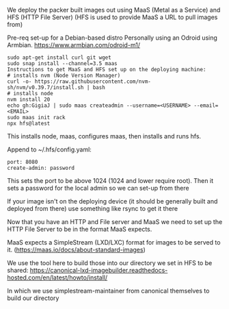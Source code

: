 We deploy the packer built images out using MaaS (Metal as a Service) and HFS (HTTP File Server) (HFS is used to provide MaaS a URL to pull images from)

Pre-req set-up for a Debian-based distro
Personally using an Odroid using Armbian.
https://www.armbian.com/odroid-m1/

```
sudo apt-get install curl git wget
sudo snap install --channel=3.5 maas
Instructions to get MaaS and HFS set up on the deploying machine:
# installs nvm (Node Version Manager)
curl -o- https://raw.githubusercontent.com/nvm-sh/nvm/v0.39.7/install.sh | bash
# installs node
nvm install 20
echo gh:GigiaJ | sudo maas createadmin --username=<USERNAME> --email=<EMAIL>
sudo maas init rack
npx hfs@latest
```
This installs node, maas, configures maas, then installs and runs hfs.

Append to ~/.hfs/config.yaml:
```
port: 8080
create-admin: password
```
This sets the port to be above 1024 (1024 and lower require root). Then it sets a password for the local admin so we can set-up from there


If your image isn't on the deploying device (it should be generally built and deployed from there) use something like rsync to get it there


Now that you have an HTTP and File server and MaaS we need to set up the HTTP File Server to be in the format MaaS expects.

MaaS expects a SimpleStream (LXD/LXC) format for images to be served to it. (https://maas.io/docs/about-standard-images)


We use the tool here to build those into our directory we set in HFS to be shared:
https://canonical-lxd-imagebuilder.readthedocs-hosted.com/en/latest/howto/install/

In which we use simplestream-maintainer from canonical themselves to build our directory

